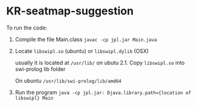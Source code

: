 # KR-seatmap-suggestion

To run the code:
  1. Compile the file Main.class
      `javac -cp jpl.jar Main.java`
  2. Locate `libswipl.so` (ubuntu) or `libswipl.dylib` (OSX)
      
      usually it is located at `/usr/lib/` on ubutu
    2.1. Copy `libswipl.so` into swi-prolog lib folder
        
        On ubuntu `/usr/lib/swi-prolog/lib/amd64`
  3. Run the program
      `java -cp jpl.jar: Djava.library.path={location of libswipl} Main`
